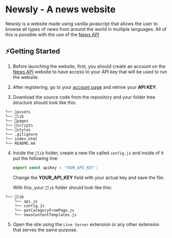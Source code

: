 # Newsly - A news website

Newsly is a website made using vanilla javascript that allows the user to browse all types of news from around the world in multiple languages. All of this is possible with the use of the <a href="https://newsapi.org/" target="_blank">News API</a>

## ⚡Getting Started

1.  Before launching the website, first, you should create an account on the <a href="https://newsapi.org/" target="_blank">News API</a> website to have access to your API key that will be used to run the website.

2.  After registering, go to your <a href="https://newsapi.org/account" target="_blank">account page</a> and retrive your **API KEY**.

3.  Download the source code from the repository and your folder tree structure should look like this:

```
└── 📁assets
└── 📁lib
└── 📁pages
└── 📁scripts
└── 📁styles
└── .gitignore
└── index.html
└── README.md
```

4.  Inside the `📁lib` folder, create a new file called `config.js` and inside of it put the following line:

    ```js
    export const apiKey = 'YOUR_API_KEY';
    ```

    Change the **YOUR_API_KEY** field with your actual key and save the file.

    With this, your `📁lib` folder should look like this:

```
└── 📁lib
	└── api.js
	└── config.js
	└── getCategoryFromPage.js
	└── newsContentTemplates.js
```

5.  Open the site using the `Live Server` extension or any other extension that serves the same purpose.
